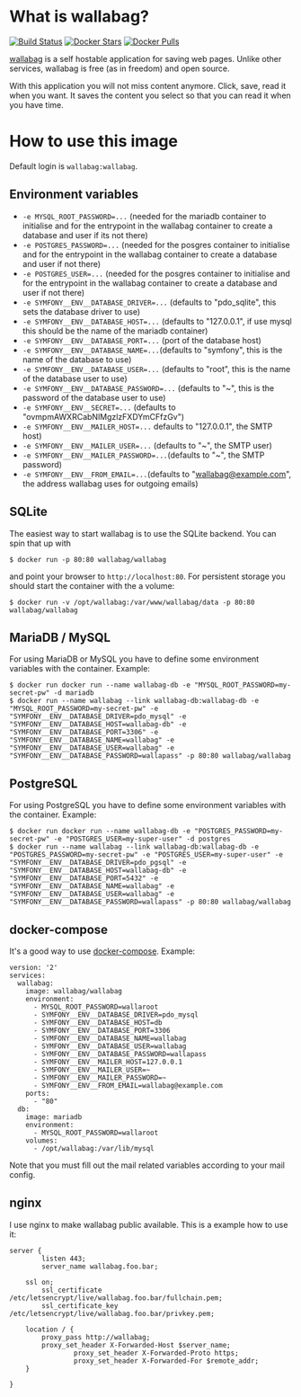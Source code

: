 # What is wallabag?

[![Build Status](https://travis-ci.org/wallabag/docker.svg?branch=master)](https://travis-ci.org/wallabag/docker)
[![Docker Stars](https://img.shields.io/docker/stars/wallabag/wallabag.svg?maxAge=2592000)](https://hub.docker.com/r/wallabag/wallabag/)
[![Docker Pulls](https://img.shields.io/docker/pulls/wallabag/wallabag.svg?maxAge=2592000)](https://hub.docker.com/r/wallabag/wallabag/)

[wallabag](https://www.wallabag.org/) is a self hostable application for saving web pages. Unlike other services, wallabag is free (as in freedom) and open source.

With this application you will not miss content anymore. Click, save, read it when you want. It saves the content you select so that you can read it when you have time.

# How to use this image

Default login is `wallabag:wallabag`.

## Environment variables

- `-e MYSQL_ROOT_PASSWORD=...` (needed for the mariadb container to initialise and for the entrypoint in the wallabag container to create a database and user if its not there)
- `-e POSTGRES_PASSWORD=...` (needed for the posgres container to initialise and for the entrypoint in the wallabag container to create a database and user if not there)
- `-e POSTGRES_USER=...` (needed for the posgres container to initialise and for the entrypoint in the wallabag container to create a database and user if not there)
- `-e SYMFONY__ENV__DATABASE_DRIVER=...` (defaults to "pdo_sqlite", this sets the database driver to use)
- `-e SYMFONY__ENV__DATABASE_HOST=...` (defaults to "127.0.0.1", if use mysql this should be the name of the mariadb container)
- `-e SYMFONY__ENV__DATABASE_PORT=...` (port of the database host)
- `-e SYMFONY__ENV__DATABASE_NAME=...`(defaults to "symfony", this is the name of the database to use)
- `-e SYMFONY__ENV__DATABASE_USER=...` (defaults to "root", this is the name of the database user to use)
- `-e SYMFONY__ENV__DATABASE_PASSWORD=...` (defaults to "~", this is the password of the database user to use)
- `-e SYMFONY__ENV__SECRET=...` (defaults to "ovmpmAWXRCabNlMgzlzFXDYmCFfzGv")
- `-e SYMFONY__ENV__MAILER_HOST=...`  defaults to "127.0.0.1", the SMTP host)
- `-e SYMFONY__ENV__MAILER_USER=...` (defaults to "~", the SMTP user)
- `-e SYMFONY__ENV__MAILER_PASSWORD=...`(defaults to "~", the SMTP password)
- `-e SYMFONY__ENV__FROM_EMAIL=...`(defaults to "wallabag@example.com", the address wallabag uses for outgoing emails)

## SQLite

The easiest way to start wallabag is to use the SQLite backend. You can spin that up with

```
$ docker run -p 80:80 wallabag/wallabag
```

and point your browser to `http://localhost:80`. For persistent storage you should start the container with the a volume:

```
$ docker run -v /opt/wallabag:/var/www/wallabag/data -p 80:80 wallabag/wallabag
```

## MariaDB / MySQL

For using MariaDB or MySQL you have to define some environment variables with the container. Example:

```
$ docker run docker run --name wallabag-db -e "MYSQL_ROOT_PASSWORD=my-secret-pw" -d mariadb
$ docker run --name wallabag --link wallabag-db:wallabag-db -e "MYSQL_ROOT_PASSWORD=my-secret-pw" -e "SYMFONY__ENV__DATABASE_DRIVER=pdo_mysql" -e "SYMFONY__ENV__DATABASE_HOST=wallabag-db" -e "SYMFONY__ENV__DATABASE_PORT=3306" -e "SYMFONY__ENV__DATABASE_NAME=wallabag" -e "SYMFONY__ENV__DATABASE_USER=wallabag" -e "SYMFONY__ENV__DATABASE_PASSWORD=wallapass" -p 80:80 wallabag/wallabag
```

## PostgreSQL

For using PostgreSQL you have to define some environment variables with the container. Example:

```
$ docker run docker run --name wallabag-db -e "POSTGRES_PASSWORD=my-secret-pw" -e "POSTGRES_USER=my-super-user" -d postgres
$ docker run --name wallabag --link wallabag-db:wallabag-db -e "POSTGRES_PASSWORD=my-secret-pw" -e "POSTGRES_USER=my-super-user" -e "SYMFONY__ENV__DATABASE_DRIVER=pdo_pgsql" -e "SYMFONY__ENV__DATABASE_HOST=wallabag-db" -e "SYMFONY__ENV__DATABASE_PORT=5432" -e "SYMFONY__ENV__DATABASE_NAME=wallabag" -e "SYMFONY__ENV__DATABASE_USER=wallabag" -e "SYMFONY__ENV__DATABASE_PASSWORD=wallapass" -p 80:80 wallabag/wallabag
```

## docker-compose

It's a good way to use [docker-compose](https://docs.docker.com/compose/). Example:

```
version: '2'
services:
  wallabag:
    image: wallabag/wallabag
    environment:
      - MYSQL_ROOT_PASSWORD=wallaroot
      - SYMFONY__ENV__DATABASE_DRIVER=pdo_mysql
      - SYMFONY__ENV__DATABASE_HOST=db
      - SYMFONY__ENV__DATABASE_PORT=3306
      - SYMFONY__ENV__DATABASE_NAME=wallabag
      - SYMFONY__ENV__DATABASE_USER=wallabag
      - SYMFONY__ENV__DATABASE_PASSWORD=wallapass
      - SYMFONY__ENV__MAILER_HOST=127.0.0.1
      - SYMFONY__ENV__MAILER_USER=~
      - SYMFONY__ENV__MAILER_PASSWORD=~
      - SYMFONY__ENV__FROM_EMAIL=wallabag@example.com
    ports:
      - "80"
  db:
    image: mariadb
    environment:
      - MYSQL_ROOT_PASSWORD=wallaroot
    volumes:
      - /opt/wallabag:/var/lib/mysql
```

Note that you must fill out the mail related variables according to your mail config.

## nginx

I use nginx to make wallabag public available. This is a example how to use it:

```
server {
        listen 443;
        server_name wallabag.foo.bar;

	ssl on;
        ssl_certificate /etc/letsencrypt/live/wallabag.foo.bar/fullchain.pem;
        ssl_certificate_key /etc/letsencrypt/live/wallabag.foo.bar/privkey.pem;

	location / {
		proxy_pass http://wallabag;
		proxy_set_header X-Forwarded-Host $server_name;
                proxy_set_header X-Forwarded-Proto https;
                proxy_set_header X-Forwarded-For $remote_addr;
	}

}
```
